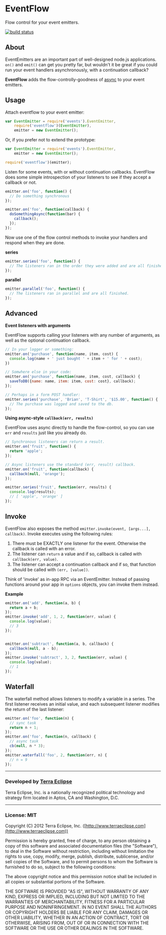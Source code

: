 EventFlow
=========

Flow control for your event emitters.

[![build status](https://secure.travis-ci.org/cpsubrian/node-eventflow.png)](http://travis-ci.org/cpsubrian/node-eventflow)

About
-----
EventEmitters are an important part of well-designed node.js applications.
`on()` and `emit()` can get you pretty far, but wouldn't it be great if you
could run your event handlers asynchronously, with a continuation callback?

**EventFlow** adds the flow-controlly-goodness of
[async](https://github.com/caolan/async) to your event emitters.

Usage
-----
Attach eventflow to your event emitter:

```js
var EventEmitter = require('events').EventEmitter,
    require('eventflow')(EventEmitter),
    emitter = new EventEmitter();
```

Or, if you prefer not to extend the prototype:

```js
var EventEmitter = require('events').EventEmitter,
    emitter = new EventEmitter();

require('eventflow')(emitter);
```

Listen for some events, with or without continuation callbacks. EventFlow does
some simple introspection of your listeners to see if they accept a callback
or not.

```js
emitter.on('foo', function() {
  // Do something synchronous
});

emitter.on('foo', function(callback) {
  doSomethingAsync(function(bar) {
    callback();
  });
});
```

Now use one of the flow control methods to invoke your handlers and respond
when they are done.

**series**

```js
emitter.series('foo', function() {
  // The listeners ran in the order they were added and are all finished.
});
```

**parallel**

```js
emitter.parallel('foo', function() {
  // The listeners ran in parallel and are all finished.
});
```

Advanced
--------

**Event listeners with arguments**

EventFlow supports calling your listeners with any number of arguments, as well
as the optional continuation callback.

```js
// In your logger or something:
emitter.on('purchase', function(name, item, cost) {
  console.log(name + ' just bought ' + item + ' for ' + cost);
})

// Somwhere else in your code:
emitter.on('purchase', function(name, item, cost, callback) {
  saveToDB({name: name, item: item, cost: cost}, callback);
});

// Perhaps in a form POST handler:
emitter.series('purchase', 'Brian', 'T-Shirt', '$15.00', function() {
  // The purchase was logged and saved to the db.
});
```

**Using async-style `callback(err, results)`**

EventFlow uses async directly to handle the flow-control, so you can use `err`
and `results` just like you already do.

```js
// Synchronous listeners can return a result.
emitter.on('fruit', function() {
  return 'apple';
});

// Async listeners use the standard (err, result) callback.
emitter.on('fruit', function(callback) {
  callback(null, 'orange');
});

emitter.series('fruit', function(err, results) {
  console.log(results);
  // [ 'apple', 'orange' ]
});
```

Invoke
------
EventFlow also exposes the method `emitter.invoke(event, [args...], callback)`.
Invoke executes using the following rules:

1. There must be EXACTLY one listener for the event. Otherwise the callback
   is called with an error.
2. The listener can `return` a value and if so, callback is called with `callback(err, value)`.
3. The listener can accept a continuation callback and if so, that function should
   be called with `(err, [value])`.

Think of 'invoke' as in-app RPC via an EventEmitter. Instead of passing
functions around your app in `options` objects, you can invoke them instead.

**Example**

```js
emitter.on('add', function(a, b) {
  return a + b;
});
emitter.invoke('add', 1, 2, function(err, value) {
  console.log(value);
  // 3
});


emitter.on('subtract', function(a, b, callback) {
  callback(null, a - b);
});
emitter.invoke('subtract', 3, 2, function(err, value) {
  console.log(value);
  // 1
});
```

Waterfall
---------

The waterfall method allows listeners to modify a variable in a series. The
first listener receives an initial value, and each subsequent listener modifies
the return of the last listener:

```js
emitter.on('foo', function(n) {
  // sync task
  return n + 1;
});
emitter.on('foo', function(n, callback) {
  // async task
  cb(null, n * 3);
});
emitter.waterfall('foo', 2, function(err, n) {
  // n = 9
});
```

- - -

### Developed by [Terra Eclipse](http://www.terraeclipse.com)
Terra Eclipse, Inc. is a nationally recognized political technology and
strategy firm located in Aptos, CA and Washington, D.C.

- - -

### License: MIT
Copyright (C) 2012 Terra Eclipse, Inc. ([http://www.terraeclipse.com](http://www.terraeclipse.com))

Permission is hereby granted, free of charge, to any person obtaining a copy
of this software and associated documentation files (the "Software"), to deal
in the Software without restriction, including without limitation the rights
to use, copy, modify, merge, publish, distribute, sublicense, and/or sell
copies of the Software, and to permit persons to whom the Software is furnished
to do so, subject to the following conditions:

The above copyright notice and this permission notice shall be included in
all copies or substantial portions of the Software.

THE SOFTWARE IS PROVIDED "AS IS", WITHOUT WARRANTY OF ANY KIND, EXPRESS OR
IMPLIED, INCLUDING BUT NOT LIMITED TO THE WARRANTIES OF MERCHANTABILITY,
FITNESS FOR A PARTICULAR PURPOSE AND NONINFRINGEMENT. IN NO EVENT SHALL THE
AUTHORS OR COPYRIGHT HOLDERS BE LIABLE FOR ANY CLAIM, DAMAGES OR OTHER
LIABILITY, WHETHER IN AN ACTION OF CONTRACT, TORT OR OTHERWISE, ARISING FROM,
OUT OF OR IN CONNECTION WITH THE SOFTWARE OR THE USE OR OTHER DEALINGS IN THE
SOFTWARE.